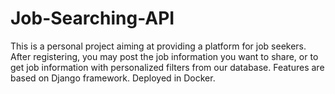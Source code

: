 # Job-Searching-API

This is a personal project aiming at providing a platform for job seekers. After registering, you may post the job information you want to share, or to get job information with personalized filters from our database. Features are based on Django framework. Deployed in Docker.


